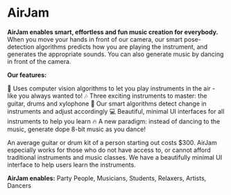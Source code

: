 # AirJam

**AirJam enables smart, effortless and fun music creation for everybody.** When you move your hands in front of our camera, our smart pose-detection algorithms predicts how you are playing the instrument, and generates the appropriate sounds. You can also generate music by dancing in front of the camera.

**Our features:**

🤳 Uses computer vision algorithms to let you play instruments in the air - like you always wanted to!
🎶 Three exciting instruments to master: the guitar, drums and xylophone
🧠 Our smart algorithms detect change in instruments and adjust accordingly
💻 Beautiful, minimal UI interfaces for all instruments to help you learn
🔥 A new paradigm: instead of dancing to the music, generate dope 8-bit music as you dance!

An average guitar or drum kit of a person starting out costs $300. AirJam especially works for those who do not have access to, or cannot afford traditional instruments and music classes. We have a beautifully minimal UI interface to help users learn the instruments.

**AirJam enables:**
Party People,
Musicians,
Students,
Relaxers,
Artists,
Dancers
